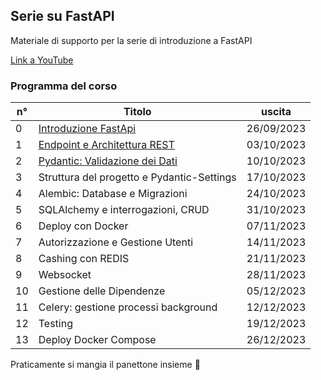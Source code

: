 ## Serie su FastAPI

Materiale di supporto per la serie di introduzione a FastAPI

[Link a YouTube](https://www.youtube.com/@HappyBackending/)

### Programma del corso

| n° | Titolo                                                         | uscita     |
|----|----------------------------------------------------------------|------------|
| 0  | [Introduzione FastApi](https://youtu.be/OvOSOO6PR3k)           | 26/09/2023 |
| 1  | [Endpoint e Architettura REST](https://youtu.be/uXqpSg4ZVv8)   | 03/10/2023 |
| 2  | [Pydantic: Validazione dei Dati](https://youtu.be/d_u6VsYYNkg) | 10/10/2023 |
| 3  | Struttura del progetto e Pydantic-Settings                     | 17/10/2023 |
| 4  | Alembic: Database e Migrazioni                                 | 24/10/2023 |
| 5  | SQLAlchemy e interrogazioni, CRUD                              | 31/10/2023 |
| 6  | Deploy con Docker                                              | 07/11/2023 |
| 7  | Autorizzazione e Gestione Utenti                               | 14/11/2023 |
| 8  | Cashing con REDIS                                              | 21/11/2023 |
| 9  | Websocket                                                      | 28/11/2023 |
| 10 | Gestione delle Dipendenze                                      | 05/12/2023 |
| 11 | Celery: gestione processi background                           | 12/12/2023 |
| 12 | Testing                                                        | 19/12/2023 |
| 13 | Deploy Docker Compose                                          | 26/12/2023 |

Praticamente si mangia il panettone insieme 🎄